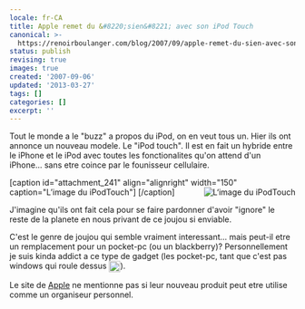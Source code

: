 ```yaml
---
locale: fr-CA
title: Apple remet du &#8220;sien&#8221; avec son iPod Touch
canonical: >-
  https://renoirboulanger.com/blog/2007/09/apple-remet-du-sien-avec-son-ipod-touch/
status: publish
revising: true
images: true
created: '2007-09-06'
updated: '2013-03-27'
tags: []
categories: []
excerpt: ''
---
```


Tout le monde a le "buzz" a propos du iPod, on en veut tous un. Hier ils ont annonce un nouveau modele. Le "iPod touch". Il est en fait un hybride entre le iPhone et le iPod avec toutes les fonctionalites qu'on attend d'un iPhone... sans etre coince par le founisseur cellulaire.

<!--more-->

[caption id="attachment_241" align="alignright" width="150" caption="L’image du iPodTouch"]
<img src="https://renoirboulanger.com/wp-content/uploads/2007/09/ipod_hero.jpg" alt="L‘image du iPodTouch" align="right" />
[/caption]

J'imagine qu'ils ont fait cela pour se faire pardonner d'avoir "ignore" le reste de la planete en nous privant de ce joujou si enviable.

C'est le genre de joujou qui semble vraiment interessant... mais peut-il etre un remplacement pour un pocket-pc (ou un blackberry)? Personnellement je suis kinda addict a ce type de gadget (les pocket-pc, tant que c'est pas windows qui roule dessus <img src="https://www.techsolcomintranet.ca/confluence/images/icons/emoticons/tongue.gif" class="emoticon" align="absmiddle" border="0" height="20" width="20" />).

Le site de <span class="nobr"><a href="http://www.apple.com/ipodtouch/" rel="nofollow">Apple</a></span> ne mentionne pas si leur nouveau produit peut etre utilise comme un organiseur personnel.

